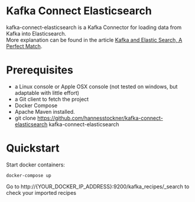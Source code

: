 # Kafka Connect Elasticsearch

kafka-connect-elasticsearch is a Kafka Connector for loading data from Kafka into Elasticsearch.   
More explanation can be found in the article [Kafka and Elastic Search, A Perfect Match](https://qbox.io/blog/kafka-and-elasticsearch-a-perfect-match-1).

# Prerequisites

- a Linux console or Apple OSX console (not tested on windows, but adaptable with little effort)
- a Git client to fetch the project
- Docker Compose
- Apache Maven installed.
- git clone https://github.com/hannesstockner/kafka-connect-elasticsearch kafka-connect-elasticsearch

# Quickstart

Start docker containers:
```
docker-compose up
```

Go to http://{YOUR_DOCKER_IP_ADDRESS}:9200/kafka_recipes/_search to check your imported recipes
